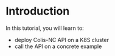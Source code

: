 # Introduction

In this tutorial, you will learn to:

- deploy Colis-NC API on a K8S cluster
- call the API on a concrete example